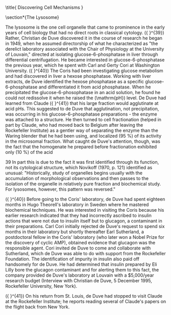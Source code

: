 \title{
Discovering Cell Mechanisms
}

\section*{The Lysosome}

The lysosome is the one cell organelle that came to prominence in the early years of cell biology that had no direct roots in classical cytology. \({ }^{39}\) Rather, Christian de Duve discovered it in the course of research he began in 1949, when he assumed directorship of what he characterized as "the derelict laboratory associated with the Chair of Physiology at the University of Louvain," directed at isolating glucose-6-phosphatase in liver through differential centrifugation. He became interested in glucose-6-phosphatase the previous year, which he spent with Carl and Gerty Cori at Washington University. \({ }^{40}\) The Coris had been investigating glucose metabolism and had discovered in liver a hexose phosphatase. Working with liver extracts, de Duve identified the hexose phosphatase as a specific glucose-6-phosphatase and differentiated it from acid phosphatase. When he precipitated the glucose-6-phosophatase in an acid solution, he found he could not redissolve it when he raised the \(\mathrm{pH}\) level. De Duve had learned from Claude \({ }^{41}\) that his large fraction would agglutinate at acid pHs. This suggested to de Duve that agglutination, not precipitation, was occurring in his glucose-6-phosphatase preparations - the enzyme was attached to a structure. He then turned to cell fractionation (helped in part by Claude, who had moved back to Belgium after leaving the Rockefeller Institute) as a gentler way of separating the enzyme than the Waring blender that he had been using, and localized \(95 \%\) of its activity in the microsomal fraction. What caught de Duve's attention, though, was the fact that the homogenate he prepared before fractionation exhibited only \(10 \%\) of the acid

39 In part this is due to the fact it was first identified through its function, not its cytological structure, which Novikoff (1970, p. 121) identified as unusual: "Historically, study of organelles begins usually with the accumulation of morphological observations and then passes to the isolation of the organelle in relatively pure fraction and biochemical study. For lysosomes, however, this pattern was reversed."

\({ }^{40}\) Before going to the Coris' laboratory, de Duve had spent eighteen months in Hugo Theorell's laboratory in Sweden where he mastered biochemical techniques. He was interested in visiting the Coris because his earlier research indicated that they had incorrectly ascribed to insulin actions that were not due to insulin itself but to glucagon, a contaminant in their preparations. Carl Cori initially rejected de Duve's request to spend six months in their laboratory but shortly thereafter Earl Sutherland, a postdoctoral fellow in the Coris' laboratory (who later won a Nobel Prize for the discovery of cyclic AMP), obtained evidence that glucagon was the responsible agent. Cori invited de Duve to come and collaborate with Sutherland, which de Duve was able to do with support from the Rockefeller Foundation. The identification of impurity in insulin also paid off handsomely for de Duve. He had determined that insulin prepared by Eli Lilly bore the glucagon contaminant and for alerting them to this fact, the company provided de Duve's laboratory at Louvain with a \$5,000/year research budget (Interview with Christian de Duve, 5 December 1995, Rockefeller University, New York).

\({ }^{41}\) On his return from St. Louis, de Duve had stopped to visit Claude at the Rockefeller Institute; he reports reading several of Claude's papers on the flight back from New York.